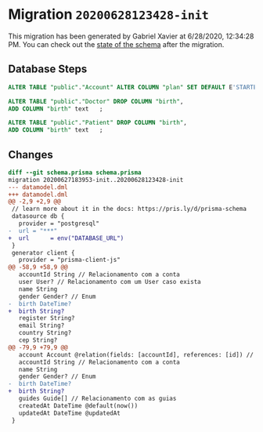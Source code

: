 # Migration `20200628123428-init`

This migration has been generated by Gabriel Xavier at 6/28/2020, 12:34:28 PM.
You can check out the [state of the schema](./schema.prisma) after the migration.

## Database Steps

```sql
ALTER TABLE "public"."Account" ALTER COLUMN "plan" SET DEFAULT E'STARTER';

ALTER TABLE "public"."Doctor" DROP COLUMN "birth",
ADD COLUMN "birth" text   ;

ALTER TABLE "public"."Patient" DROP COLUMN "birth",
ADD COLUMN "birth" text   ;
```

## Changes

```diff
diff --git schema.prisma schema.prisma
migration 20200627183953-init..20200628123428-init
--- datamodel.dml
+++ datamodel.dml
@@ -2,9 +2,9 @@
 // learn more about it in the docs: https://pris.ly/d/prisma-schema
 datasource db {
   provider = "postgresql"
-  url = "***"
+  url      = env("DATABASE_URL")
 }
 generator client {
   provider = "prisma-client-js"
@@ -58,9 +58,9 @@
   accountId String // Relacionamento com a conta
   user User? // Relacionamento com um User caso exista
   name String
   gender Gender? // Enum
-  birth DateTime?
+  birth String?
   register String?
   email String?
   country String?
   cep String?
@@ -79,9 +79,9 @@
   account Account @relation(fields: [accountId], references: [id]) // Relacionamento com a conta
   accountId String // Relacionamento com a conta
   name String
   gender Gender? // Enum
-  birth DateTime?
+  birth String?
   guides Guide[] // Relacionamento com as guias
   createdAt DateTime @default(now())
   updatedAt DateTime @updatedAt
 }
```


